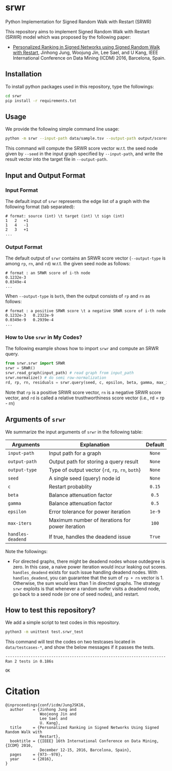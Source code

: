 # srwr
Python Implementation for Signed Random Walk with Restart (SRWR)

This repository aims to implement Signed Random Walk with Restart (SRWR) model
which was proposed by the following paper:

* [Personalized Ranking in Signed Networks using Signed Random Walk with
  Restart](https://datalab.snu.ac.kr/~jinhong/papers/srwrICDM2016.pdf), Jinhong Jung, Woojung Jin, Lee Sael, and U Kang, 
  IEEE International Conference on Data Mining (ICDM) 2016, Barcelona, Spain. 

## Installation
To install python packages used in this repository, type the followings:
```bash
cd srwr
pip install -r requirements.txt
```

## Usage
We provide the following simple command line usage:
```bash
python -m srwr --input-path data/sample.tsv --output-path output/scores.tsv --output-type rd --seed 3942
```

This command will compute the SRWR score vector w.r.t. the seed node given by `--seed` in the input graph specified by `--input-path`, and write the result vector into the target file in `--output-path`. 

## Input and Output Format
### Input Format
The default input of `srwr` represents the edge list of a graph with the following format (tab separated):
```
# format: source (int) \t target (int) \t sign (int)
1	2   +1
1	4   -1
2	3   +1
...
```

### Output Format
The default output of `srwr` contains an SRWR score vector (`--output-type` is among `rp`, `rn`, and `rd`) w.r.t. the given seed node as follows:
```
# format : an SRWR score of i-th node
0.1232e-3
0.0349e-4
...
```

When `--output-type` is `both`, then the output consists of `rp` and `rn` as
follows:
```
# format : a positive SRWR score \t a negative SRWR score of i-th node
0.1232e-3   0.2322e-9
0.0349e-9   0.2939e-4
...
```

### How to Use `srwr` in My Codes?
The following example shows how to import `srwr` and compute an SRWR query.
```python
from srwr.srwr import SRWR
srwr = SRWR()
srwr.read_graph(input_path) # read graph from input_path
srwr.normalize() # do semi row-normalization
rd, rp, rn, residuals = srwr.query(seed, c, epsilon, beta, gamma, max_iters, handles_deadend) # compute an SRWR query w.r.t. seed
```

Note that `rp` is a positive SRWR score vector, `rn` is a negative SRWR score
vector, and `rd` is called a relative trusthworthiness score vector (i.e., rd =
rp - rn)


## Arguments of `srwr`
We summarize the input arguments of `srwr` in the following table:

| Arguments     | Explanation       | Default       | 
| --------------|-------------------|:-------------:|
| `input-path` |  Input path for a graph | `None`|
| `output-path` | Output path for storing a query result | `None`|
| `output-type` | Type of output vector {`rd`, `rp`, `rn`, `both`} | `None`|
| `seed` |  A single seed (query) node id | `None`|
| `c` | Restart probablity | `0.15`|
| `beta` | Balance attenuation factor | `0.5`|
| `gamma` | Balance attenuation factor | `0.5`|
| `epsilon` | Error tolerance for power iteration | `1e-9`|
| `max-iters` |  Maximum number of iterations for power iteration | `100`|
| `handles-deadend` |  If true, handles the deadend issue | `True`|

Note the followings:
* For directed graphs, there might be deadend nodes whose outdegree is zero. In this case, a naive power iteration would incur leaking out scores. 
`handles_deadend` exists for such issue handling deadend nodes. With `handles_deadend`, you can guarantee that the sum of `rp + rn` vector is 1.
Otherwise, the sum would less than 1 in directed graphs. 
The strategy `srwr` exploits is that whenever a random surfer visits a deadend node, go back to a seed node (or one of seed nodes), and restart.

## How to test this repository?
We add a simple script to test codes in this repository. 
```bash
python3 -m unittest test.srwr_test
```

This command will test the codes on two testcases located in
`data/testcases-*`, and show the below messages if it passes the tests.
```bash
----------------------------------------------------------------------
Ran 2 tests in 0.186s

OK
```

# Citation
```
@inproceedings{conf/icdm/JungJSK16,
  author    = {Jinhong Jung and
               Woojeong Jin and
               Lee Sael and
               U. Kang},
  title     = {Personalized Ranking in Signed Networks Using Signed Random Walk with
               Restart},
  booktitle = {{IEEE} 16th International Conference on Data Mining, {ICDM} 2016,
               December 12-15, 2016, Barcelona, Spain},
  pages     = {973--978},
  year      = {2016},
}
```
